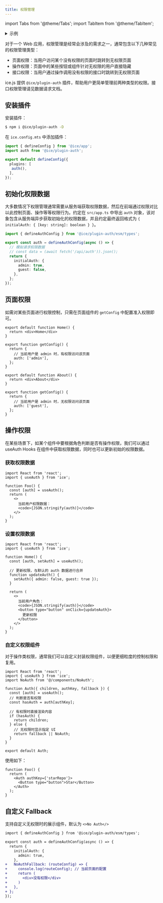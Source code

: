 ```yaml
---
title: 权限管理
---
```


import Tabs from '@theme/Tabs';
import TabItem from '@theme/TabItem';

<details>
  <summary>示例</summary>
  <ul>
    <li>
      <a href="https://github.com/ice-lab/ice-next/tree/master/examples/basic-project" target="_blank" rel="noopener noreferrer">
        basic-project
      </a>
    </li>
  </ul>
</details>

对于一个 Web 应用，权限管理是经常会涉及的需求之一，通常包含以下几种常见的权限管理类型：

- 页面权限：当用户访问某个没有权限的页面时跳转到无权限页面
- 操作权限：页面中的某些按钮或组件针对无权限的用户直接隐藏
- 接口权限：当用户通过操作调用没有权限的接口时跳转到无权限页面

ice.js 提供 `@ice/plugin-auth` 插件，帮助用户更简单管理前两种类型的权限。接口权限管理请见数据请求文档。

## 安装插件

安装插件：

```bash
$ npm i @ice/plugin-auth -D
```

在 `ice.config.mts` 中添加插件：

```ts title="ice.config.mts"
import { defineConfig } from '@ice/app';
import auth from '@ice/plugin-auth';

export default defineConfig({
  plugins: [
   auth(),
  ],
});
```

## 初始化权限数据

大多数情况下权限管理通常需要从服务端获取权限数据，然后在前端通过权限对比以此控制页面、操作等等权限行为。约定在 `src/app.ts` 中导出 `auth` 对象，该对象包含从服务端异步获取初始化的权限数据，并且约定最终返回格式为 `{ initialAuth: { [key: string]: boolean } }`。

```ts title="src/app.ts"
import { defineAuthConfig } from '@ice/plugin-auth/esm/types';

export const auth = defineAuthConfig(async () => {
  // 模拟请求权限数据
  // const data = (await fetch('/api/auth')).json();
  return {
    initialAuth: {
      admin: true,
      guest: false,
    },
  };
});
```

## 页面权限

如需对某些页面进行权限控制，只需在页面组件的 `getConfig` 中配置准入权限即可。

<Tabs>
<TabItem value="home" label="src/pages/index.tsx">

```tsx
export default function Home() {
  return <div>Home</div>
}

export function getConfig() {
  return {
    // 当前用户是 admin 时，有权限访问该页面
    auth: ['admin'],
  };
}
```

</TabItem>
<TabItem value="user" label="src/pages/about.tsx">

```tsx
export default function About() {
  return <div>About</div>
}

export function getConfig() {
  return {
    // 当前用户是 admin 时，无权限访问该页面
    auth: ['guest'],
  };
}
```

</TabItem>
</Tabs>

## 操作权限

在某些场景下，如某个组件中要根据角色判断是否有操作权限，我们可以通过 useAuth Hooks 在组件中获取权限数据，同时也可以更新初始的权限数据。

### 获取权限数据

```tsx
import React from 'react';
import { useAuth } from 'ice';

function Foo() {
  const [auth] = useAuth();
  return (
    <>
      当前用户权限数据：
      <code>{JSON.stringify(auth)}</code>
    </>
  );
}
```

### 设置权限数据

```tsx
import React from 'react';
import { useAuth } from 'ice';

function Home() {
  const [auth, setAuth] = useAuth();

  // 更新权限，与默认的 auth 数据进行合并
  function updateAuth() {
    setAuth({ admin: false, guest: true });
  }

  return (
    <>
      当前用户角色：
      <code>{JSON.stringify(auth)}</code>
      <button type="button" onClick={updateAuth}>
        更新权限
      </button>
    </>
  );
}
```

### 自定义权限组件

对于操作类权限，通常我们可以自定义封装权限组件，以便更细粒度的控制权限和复用。

```tsx
import React from 'react';
import { useAuth } from 'ice';
import NoAuth from '@/components/NoAuth';

function Auth({ children, authKey, fallback }) {
  const [auth] = useAuth();
  // 判断是否有权限
  const hasAuth = auth[authKey];

  // 有权限时直接渲染内容
  if (hasAuth) {
    return children;
  } else {
    // 无权限时显示指定 UI
    return fallback || NoAuth;
  }
}

export default Auth;
```

使用如下：

```tsx
function Foo() {
  return (
    <Auth authKey={'starRepo'}>
      <Button type="button">Star</Button>
    </Auth>
  );
}
```

## 自定义 Fallback

支持自定义无权限时的展示组件，默认为 `<>No Auth</>`

```diff title="src/app.tsx"
import { defineAuthConfig } from '@ice/plugin-auth/esm/types';

export const auth = defineAuthConfig(async () => {
  return {
    initialAuth: {
      admin: true,
    },
+   NoAuthFallback: (routeConfig) => {
+     console.log(routeConfig); // 当前页面的配置 
+     return (
+       <div>没有权限</div>
+     )
+   },
+ };
});
```
